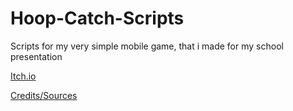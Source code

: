 # Hoop-Catch-Scripts
 Scripts for my very simple mobile game, that i made for my school presentation

[Itch.io](https://fkrizekk.itch.io/hoop-catch)

[Credits/Sources](https://docs.google.com/document/d/1vJRXWzChzrWvvUwZGqGgHxsZANzJPzzsbZnBl9XHO_4/edit?usp=sharing)
